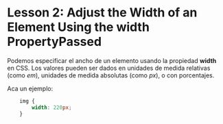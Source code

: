 # Lesson 2: Adjust the Width of an Element Using the width PropertyPassed

Podemos especificar el ancho de un elemento usando la propiedad __width__ en CSS.
Los valores pueden ser dados en unidades de medida relativas (como _em_), unidades de medida absolutas (como _px_), o con porcentajes.

Aca un ejemplo:
~~~css
    img {
        width: 220px;
    }
~~~